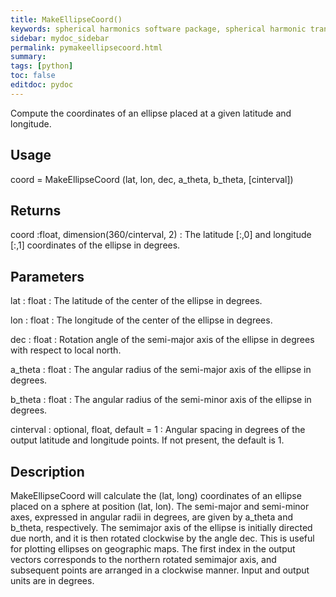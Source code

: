 ```yaml
---
title: MakeEllipseCoord()
keywords: spherical harmonics software package, spherical harmonic transform, legendre functions, multitaper spectral analysis, Python, gravity, magnetic field
sidebar: mydoc_sidebar
permalink: pymakeellipsecoord.html
summary:
tags: [python]
toc: false
editdoc: pydoc
---
```


Compute the coordinates of an ellipse placed at a given latitude and longitude.

## Usage

coord = MakeEllipseCoord (lat, lon, dec, a_theta, b_theta, [cinterval])

## Returns

coord :float, dimension(360/cinterval, 2)
:   The latitude [:,0] and longitude [:,1] coordinates of the ellipse in degrees.

## Parameters

lat : float
:   The latitude of the center of the ellipse in degrees.

lon : float
:   The longitude of the center of the ellipse in degrees.

dec : float
:   Rotation angle of the semi-major axis of the ellipse in degrees with respect to local north.

a_theta : float
:   The angular radius of the semi-major axis of the ellipse in degrees.

b_theta : float
:   The angular radius of the semi-minor axis of the ellipse in degrees.

cinterval : optional, float, default = 1
:   Angular spacing in degrees of the output latitude and longitude points. If not present, the default is 1.

## Description

MakeEllipseCoord will calculate the (lat, long) coordinates of an ellipse placed on a sphere at position (lat, lon). The semi-major and semi-minor axes, expressed in angular radii in degrees, are given by a_theta and b_theta, respectively. The semimajor axis of the ellipse is initially directed due north, and it is then rotated clockwise by the angle dec. This is useful for plotting ellipses on geographic maps. The first index in the output vectors corresponds to the northern rotated semimajor axis, and subsequent points are arranged in a clockwise manner. Input and output units are in degrees.
